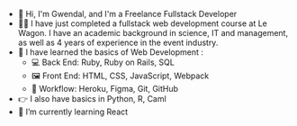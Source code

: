 - 👋 Hi, I'm Gwendal, and I'm a Freelance Fullstack Developer 
- 👨‍🎓 I have just completed a fullstack web development course at Le Wagon. I have an academic background in science, IT and management, as well as 4 years of experience in the event industry.
- 🌱 I have learned the basics of Web Development : 
  - 💻 Back End: Ruby, Ruby on Rails, SQL
  - 🖼 Front End: HTML, CSS, JavaScript, Webpack
  - 🔧 Workflow: Heroku, Figma, Git, GitHub
- 👉 I also have basics in Python, R, Caml
- 👀 I’m currently learning React 
<!---
- 💞️ I’m looking to collaborate on ...
- 📫 How to reach me ...
--->
<!---
gwencode/gwencode is a ✨ special ✨ repository because its `README.md` (this file) appears on your GitHub profile.
You can click the Preview link to take a look at your changes.
--->
